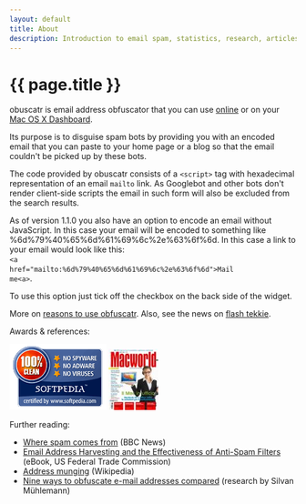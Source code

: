 ```yaml
---
layout: default
title: About
description: Introduction to email spam, statistics, research, articles and tools to prevent spam.
---
```


# {{ page.title }}

obuscat<span>r</span> is email address obfuscator that you can use [online](obfuscate.html "Obfuscate your email online") or on your [Mac OS X Dashboard](download.html "Download obfuscatr Dashboard widget").

Its purpose is to disguise spam bots by providing you with an encoded email that you can paste to your home page or a blog so that the email couldn't be picked up by these bots.

The code provided by obuscat<span>r</span> consists of a <code>&lt;script&gt;</code> tag with hexadecimal representation of an email <code>mailto</code> link. As Googlebot and other bots don't render client-side scripts the email in such form will also be excluded from the search results.

As of version 1.1.0 you also have an option to encode an email without JavaScript. In this case your email will be encoded to something like <span>%6d%79%40%65%6d%61%69%6c%2e%63%6f%6d</span>. In this case a link to your email would look like this: <br /><code>&lt;a href="mailto:<span>%6d%79%40%65%6d%61%69%6c%2e%63%6f%6d</span>"&gt;Mail me&lt;a&gt;</code>. 

To use this option just tick off the checkbox on the back side of the widget.

More on [reasons to use obfuscatr](why.html "Find out more"). Also, see the news on [flash tekkie](http://tekkie.flashbit.net/tag/obfuscatr "obfuscatr articles").

Awards &amp; references:

<a href="http://mac.softpedia.com/progClean/obfuscatr-Clean-27451.html" title="obfuscatr 1.2 - SOFTPEDIA '100% CLEAN' AWARD" class="cln">![obfuscatr 1.2 - SOFTPEDIA '100% CLEAN' AWARD](softpedia_clean_award_f.gif)</a> ![obfuscatr 1.1.0 featured in Macworld Italy of March 2008](macworld_italy_march_2008.jpg)

Further reading:
- [Where spam comes from](http://news.bbc.co.uk/2/hi/technology/2969783.stm) (BBC News)
- [Email Address Harvesting and the Effectiveness of Anti-Spam Filters](http://www.amazon.de/Address-Harvesting-Effectiveness-Anti-Spam-Filters-ebook/dp/B00F52Q1Q0) (eBook, US Federal Trade Commission)
- [Address munging](http://en.wikipedia.org/wiki/Address_munging) (Wikipedia)
- [Nine ways to obfuscate e-mail addresses compared](http://techblog.tilllate.com/2008/07/20/ten-methods-to-obfuscate-e-mail-addresses-compared/) (research by Silvan Mühlemann)
